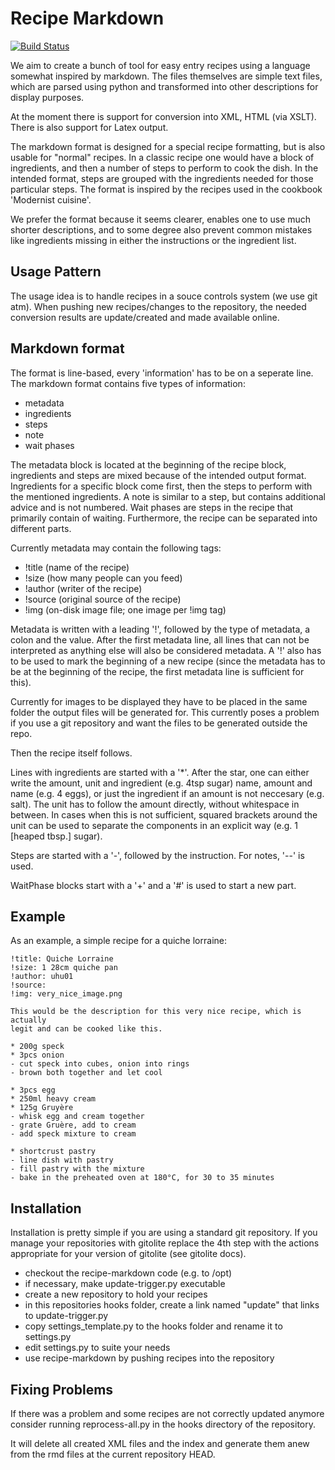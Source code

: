 Recipe Markdown
===============

[![Build Status](https://travis-ci.org/andreasWallner/recipe-markdown.svg?branch=master)](https://travis-ci.org/andreasWallner/recipe-markdown)

We aim to create a bunch of tool for easy entry recipes using a language somewhat inspired by markdown.
The files themselves are simple text files, which are parsed using python and transformed into
other descriptions for display purposes.

At the moment there is support for conversion into XML, HTML (via XSLT). There is also support for Latex output.

The markdown format is designed for a special recipe formatting, but is also usable for "normal" recipes.
In a classic recipe one would have a block of ingredients, and then a number of steps to perform to cook the dish.
In the intended format, steps are grouped with the ingredients needed for those particular steps. The format is
inspired by the recipes used in the cookbook 'Modernist cuisine'.

We prefer the format because it seems clearer, enables one to use much shorter descriptions, and to some degree also
prevent common mistakes like ingredients missing in either the instructions or the ingredient list.

Usage Pattern
-------------

The usage idea is to handle recipes in a souce controls system (we use git atm). When pushing new recipes/changes
to the repository, the needed conversion results are update/created and made available online.

Markdown format
---------------

The format is line-based, every 'information' has to be on a seperate line.
The markdown format contains five types of information:
- metadata
- ingredients
- steps
- note
- wait phases

The metadata block is located at the beginning of the recipe block, ingredients
and steps are mixed because of the intended output format. Ingredients for a
specific block come first, then the steps to perform with the mentioned
ingredients. A note is similar to a step, but contains additional advice and is not numbered.
Wait phases are steps in the recipe that primarily contain of
waiting. Furthermore, the recipe can be separated into different parts.

Currently metadata may contain the following tags:
- !title (name of the recipe)
- !size (how many people can you feed)
- !author (writer of the recipe)
- !source (original source of the recipe)
- !img (on-disk image file; one image per !img tag)

Metadata is written with a leading '!', followed by the type of metadata, a
colon and the value.  After the first metadata line, all lines that can not be
interpreted as anything else will also be considered metadata.
A '!' also has to be used to mark the beginning of a new recipe (since the metadata
has to be at the beginning of the recipe, the first metadata line is sufficient
for this).

Currently for images to be displayed they have to be placed in the same folder the output files will be generated for. This currently poses a problem if you use a git repository and want the files to be generated outside the repo.

Then the recipe itself follows.

Lines with ingredients are started with a '*'. After the star, one can either
write the amount, unit and ingredient (e.g. 4tsp sugar) name, amount and name
(e.g. 4 eggs), or just the ingredient if an amount is not neccesary (e.g.
salt). The unit has to follow the amount directly, without whitespace
in between. In cases when this is not sufficient, squared brackets around the
unit can be used to separate the components in an explicit way (e.g. 1 [heaped tbsp.] sugar).

Steps are started with a '-', followed by the instruction. For notes, '--' is used.

WaitPhase blocks start with a '+' and a '#' is used to start a new part.

Example
-------

As an example, a simple recipe for a quiche lorraine:

    !title: Quiche Lorraine
    !size: 1 28cm quiche pan
    !author: uhu01
    !source: 
    !img: very_nice_image.png

    This would be the description for this very nice recipe, which is actually
    legit and can be cooked like this.
    
    * 200g speck
    * 3pcs onion
    - cut speck into cubes, onion into rings
    - brown both together and let cool
    
    * 3pcs egg
    * 250ml heavy cream
    * 125g Gruyère
    - whisk egg and cream together
    - grate Gruère, add to cream
    - add speck mixture to cream
    
    * shortcrust pastry
    - line dish with pastry
    - fill pastry with the mixture
    - bake in the preheated oven at 180°C, for 30 to 35 minutes

Installation
------------

Installation is pretty simple if you are using a standard git repository.
If you manage your repositories with gitolite replace the 4th step with the
actions appropriate for your version of gitolite (see gitolite docs).

- checkout the recipe-markdown code (e.g. to /opt)
- if necessary, make update-trigger.py executable
- create a new repository to hold your recipes
- in this repositories hooks folder, create a link named "update" that links to
  update-trigger.py
- copy settings\_template.py to the hooks folder and rename it to settings.py
- edit settings.py to suite your needs
- use recipe-markdown by pushing recipes into the repository

Fixing Problems
---------------

If there was a problem and some recipes are not correctly updated anymore
consider running reprocess-all.py in the hooks directory of the repository.

It will delete all created XML files and the index and generate them anew from
the rmd files at the current repository HEAD.
